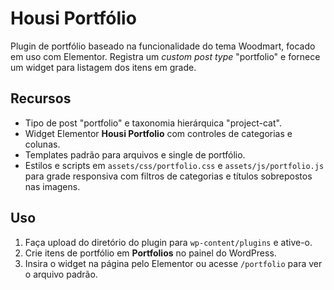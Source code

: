 # Housi Portfólio

Plugin de portfólio baseado na funcionalidade do tema Woodmart, focado em uso com Elementor. Registra um *custom post type* "portfolio" e fornece um widget para listagem dos itens em grade.

## Recursos
- Tipo de post "portfolio" e taxonomia hierárquica "project-cat".
- Widget Elementor **Housi Portfolio** com controles de categorias e colunas.
- Templates padrão para arquivos e single de portfólio.
- Estilos e scripts em `assets/css/portfolio.css` e `assets/js/portfolio.js` para grade responsiva com filtros de categorias e títulos sobrepostos nas imagens.

## Uso
1. Faça upload do diretório do plugin para `wp-content/plugins` e ative-o.
2. Crie itens de portfólio em **Portfolios** no painel do WordPress.
3. Insira o widget na página pelo Elementor ou acesse `/portfolio` para ver o arquivo padrão.
